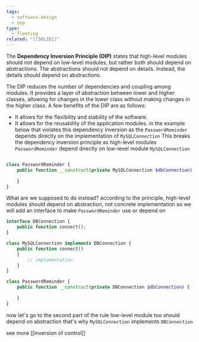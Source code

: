 ```yaml
---
tags:
  - software-design
  - oop
type:
  - fleeting
related: "[[SOLID]]"
---
```


The **Dependency Inversion Principle (DIP)** states that high-level modules should not depend on low-level modules, but rather both should depend on abstractions. The abstractions should not depend on details. Instead, the details should depend on abstractions.


The DIP reduces the number of dependencies and coupling among modules. It provides a layer of abstraction between lower and higher classes, allowing for changes in the lower class without making changes in the higher class. A few benefits of the DIP are as follows:

- It allows for the flexibility and stability of the software.
- It allows for the reusability of the application modules.
in the example below that violates this dependency inversion as the `PasswordReminder` depends directly on the implementation of `MySQLConnection` 
This breaks the dependency inversion principle as high-level modules  `PasswordReminder`  depend directly on low-level module `MySQLConnection` 

```php

class PasswordReminder {
	public function __construct(private MySQLConnection $dbConnection) {
		
	}
}

```

What are we supposed to do instead? according to the principle, high-level modules should depend on abstraction, not concrete implementation so we will add an interface to make `PasswordReminder`  use or depend on 


```php
interface DBConnection {
	public function connect();
}

class MySQLConnection implements DBConnection {
	public function connect() 
	{
		// implementation
	}
}

class PasswordReminder {
	public function __construct(private DBConnection $dbConnection) {
		
	}
}

```

now let's go to the second part of the rule low-level module too should depend on abstraction that's why `MySQLConnection` implements `DBConnection` 



see more [[inversion of control]]
